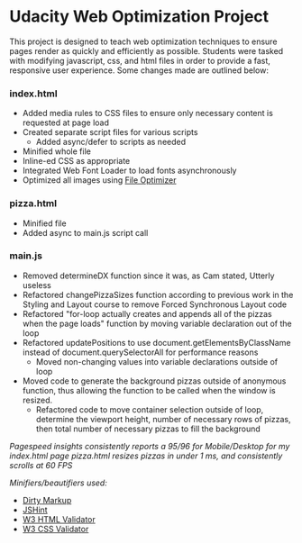 # Udacity Web Optimization Project

This project is designed to teach web optimization techniques to ensure pages render as quickly and efficiently as possible. Students were tasked with modifying javascript, css, and html files in order to provide a fast, responsive user experience. Some changes made are outlined below:

### index.html
* Added media rules to CSS files to ensure only necessary content is requested at page load
* Created separate script files for various scripts
  * Added async/defer to scripts as needed
* Minified whole file
* Inline-ed CSS as appropriate
* Integrated Web Font Loader to load fonts asynchronously
* Optimized all images using [File Optimizer](http://nikkhokkho.sourceforge.net/static.php?page=FileOptimizer)

### pizza.html
* Minified file
* Added async to main.js script call

### main.js
* Removed determineDX function since it was, as Cam stated, Utterly useless
* Refactored changePizzaSizes function according to previous work in the Styling and Layout course to remove Forced Synchronous Layout code
* Refactored "for-loop actually creates and appends all of the pizzas when the page loads" function by moving variable declaration out of the loop
* Refactored updatePositions to use document.getElementsByClassName instead of document.querySelectorAll for performance reasons
	* Moved non-changing values into variable declarations outside of loop
* Moved code to generate the background pizzas outside of anonymous function, thus allowing the function to be called when the window is resized.
	* Refactored code to move container selection outside of loop, determine the viewport height, number of necessary rows of pizzas, then total number of necessary pizzas to fill the background

_Pagespeed insights consistently reports a 95/96 for Mobile/Desktop for my index.html page_
_pizza.html resizes pizzas in under 1 ms, and consistently scrolls at 60 FPS_

_Minifiers/beautifiers used:_
* [Dirty Markup](https://dirtymarkup.com/)
* [JSHint](http://jshint.com/)
* [W3 HTML Validator](https://validator.w3.org)
* [W3 CSS Validator](http://jigsaw.w3.org/css-validator/)
